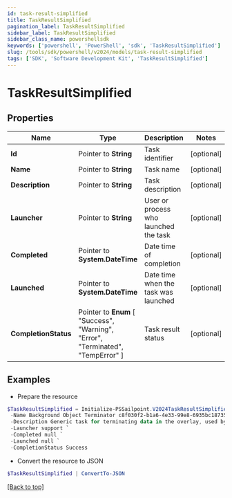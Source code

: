 ```yaml
---
id: task-result-simplified
title: TaskResultSimplified
pagination_label: TaskResultSimplified
sidebar_label: TaskResultSimplified
sidebar_class_name: powershellsdk
keywords: ['powershell', 'PowerShell', 'sdk', 'TaskResultSimplified'] 
slug: /tools/sdk/powershell/v2024/models/task-result-simplified
tags: ['SDK', 'Software Development Kit', 'TaskResultSimplified']
---
```



# TaskResultSimplified

## Properties

Name | Type | Description | Notes
------------ | ------------- | ------------- | -------------
**Id** |  Pointer to **String** | Task identifier | [optional] 
**Name** |  Pointer to **String** | Task name | [optional] 
**Description** |  Pointer to **String** | Task description | [optional] 
**Launcher** |  Pointer to **String** | User or process who launched the task | [optional] 
**Completed** |  Pointer to **System.DateTime** | Date time of completion | [optional] 
**Launched** |  Pointer to **System.DateTime** | Date time when the task was launched | [optional] 
**CompletionStatus** |  Pointer to  **Enum** [  "Success",    "Warning",    "Error",    "Terminated",    "TempError" ] | Task result status | [optional] 

## Examples

- Prepare the resource
```powershell
$TaskResultSimplified = Initialize-PSSailpoint.V2024TaskResultSimplified  -Id ff8081814d977c21014da056804a0af3 `
 -Name Background Object Terminator c8f030f2-b1a6-4e33-99e8-6935bc18735d `
 -Description Generic task for terminating data in the overlay, used by the TerminationService. `
 -Launcher support `
 -Completed null `
 -Launched null `
 -CompletionStatus Success
```

- Convert the resource to JSON
```powershell
$TaskResultSimplified | ConvertTo-JSON
```


[[Back to top]](#) 

